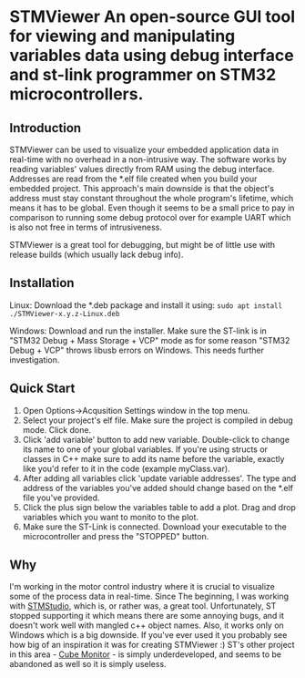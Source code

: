 # STMViewer An open-source GUI tool for viewing and manipulating variables data using debug interface and st-link programmer on STM32 microcontrollers.

## Introduction

STMViewer can be used to visualize your embedded application data in real-time with no overhead in a non-intrusive way. The software works by reading variables' values directly from RAM using the debug interface. Addresses are read from the *.elf file created when you build your embedded project. This approach's main downside is that the object's address must stay constant throughout the whole program's lifetime, which means it has to be global. Even though it seems to be a small price to pay in comparison to running some debug protocol over for example UART which is also not free in terms of intrusiveness.

STMViewer is a great tool for debugging, but might be of little use with release builds (which usually lack debug info). 

## Installation

Linux: 
Download the *.deb package and install it using:
`sudo apt install ./STMViewer-x.y.z-Linux.deb`

Windows: 
Download and run the installer. Make sure the ST-link is in "STM32 Debug + Mass Storage + VCP" mode as for some reason "STM32 Debug + VCP" throws libusb errors on Windows. This needs further investigation. 

## Quick Start

1. Open Options->Acqusition Settings window in the top menu. 
2. Select your project's elf file. Make sure the project is compiled in debug mode. Click done. 
3. Click 'add variable' button to add new variable. Double-click to change its name to one of your global variables. If you're using structs or classes in C++ make sure to add its name before the variable, exactly like you'd refer to it in the code (example myClass.var). 
4. After adding all variables click 'update variable addresses'. The type and address of the variables you've added should change based on the *.elf file you've provided.
5. Click the plus sign below the variables table to add a plot. Drag and drop variables which you want to monito to the plot. 
6. Make sure the ST-Link is connected. Download your executable to the microcontroller and press the "STOPPED" button. 

## Why
I'm working in the motor control industry where it is crucial to visualize some of the process data in real-time. Since The beginning, I was working with [STMStudio](https://www.st.com/en/development-tools/stm-studio-stm32.html), which is, or rather was, a great tool. Unfortunately, ST stopped supporting it which means there are some annoying bugs, and it doesn't work well with mangled c++ object names. Also, it works only on Windows which is a big downside. If you've ever used it you probably see how big of an inspiration it was for creating STMViewer :) ST's other project in this area - [Cube Monitor](https://www.st.com/en/development-tools/stm32cubemonitor.html) - is simply underdeveloped, and seems to be abandoned as well so it is simply useless. 

